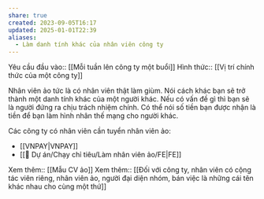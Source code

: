 ```yaml
---
share: true
created: 2023-09-05T16:17
updated: 2025-01-01T22:39
aliases:
  - Làm danh tính khác của nhân viên công ty
---
```

Yêu cầu đầu vào:: [[Mỗi tuần lên công ty một buổi]]
Hình thức:: [[Vị trí chính thức của một công ty]]

Nhân viên ảo tức là có nhân viên thật làm giùm. Nói cách khác bạn sẽ trở thành một danh tính khác của một người khác. Nếu có vấn đề gì thì bạn sẽ là người đứng ra chịu trách nhiệm chính. Có thể nói số tiền bạn được nhận là tiền để bạn làm hình nhân thế mạng cho người khác.

Các công ty có nhân viên cần tuyển nhân viên ảo:
- [[VNPAY|VNPAY]]
- [[📐 Dự án/Chạy chỉ tiêu/Làm nhân viên ảo/FE|FE]]

Xem thêm:: [[Mẫu CV ảo]]
Xem thêm:: [[Đối với công ty, nhân viên có cộng tác viên riêng, nhân viên ảo, người đại diện nhóm, bán việc là những cái tên khác nhau cho cùng một thứ]] 